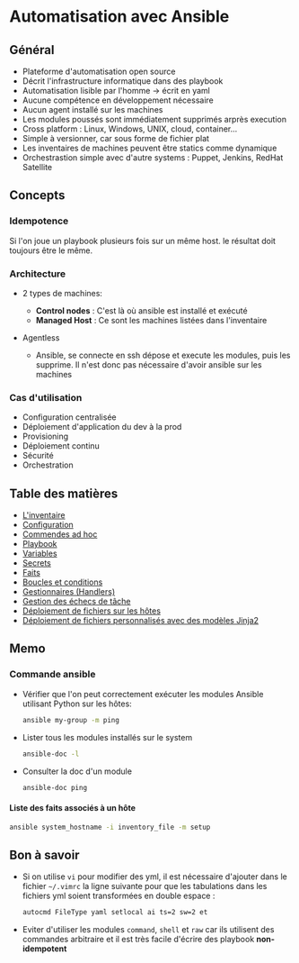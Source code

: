 # Automatisation avec Ansible

## Général

- Plateforme d'automatisation open source
- Décrit l'infrastructure informatique dans des playbook
- Automatisation lisible par l'homme -> écrit en yaml
- Aucune compétence en développement nécessaire
- Aucun agent installé sur les machines
- Les modules poussés sont immédiatement supprimés arprès execution
- Cross platform : Linux, Windows, UNIX, cloud, container...
- Simple à versionner, car sous forme de fichier plat
- Les inventaires de machines peuvent être statics comme dynamique
- Orchestrastion simple avec d'autre systems : Puppet, Jenkins, RedHat Satellite

## Concepts

### Idempotence

Si l'on joue un playbook plusieurs fois sur un même host. le résultat doit toujours être le même.

### Architecture

- 2 types de machines:
  - **Control nodes** : C'est là où ansible est installé et exécuté
  - **Managed Host** : Ce sont les machines listées dans l'inventaire

- Agentless
  - Ansible, se connecte en ssh dépose et execute les modules, puis les supprime. Il n'est donc pas nécessaire d'avoir ansible sur les machines

### Cas d'utilisation

- Configuration centralisée
- Déploiement d'application du dev à la prod
- Provisioning
- Déploiement continu
- Sécurité
- Orchestration

## Table des matières

- [L'inventaire](./01_inventaire/inventaire.md)
- [Configuration](./02_configuration/configuration.md)
- [Commendes ad hoc](./03_commande-ad-hoc/command.md)
- [Playbook](./04_playbook/playbook.md)
- [Variables](./05_variables/variables.md)
- [Secrets](./06_secrets/secrets.md)
- [Faits](./07_faits/faits.md)
- [Boucles et conditions](./08_controle-taches/boucles-conditions.md)
- [Gestionnaires (Handlers)](./08_controle-taches/gestionnaires.md)
- [Gestion des échecs de tâche](./08_controle-taches/echecs-tache.md)
- [Déploiement de fichiers sur les hôtes](./09_deploiement_fichiers_hotes/deploiement_fichiers_hotes.md)
- [Déploiement de fichiers personnalisés avec des modèles Jinja2](./09_deploiement_fichiers_hotes/fichiers-perso-jinja2.md)

## Memo

### Commande ansible

- Vérifier que l'on peut correctement exécuter les modules Ansible utilisant Python sur les hôtes:

    ```sh
    ansible my-group -m ping
    ```

- Lister tous les modules installés sur le system

    ```sh
    ansible-doc -l
    ```

- Consulter la doc d'un module

    ```sh
    ansible-doc ping
    ```

#### Liste des faits associés à un hôte

```sh
ansible system_hostname -i inventory_file -m setup
```

## Bon à savoir

- Si on utilise `vi` pour modifier des yml, il est nécessaire d'ajouter dans le fichier `~/.vimrc` la ligne suivante pour que les tabulations dans les fichiers yml soient transformées en double espace :

  ```sh
  autocmd FileType yaml setlocal ai ts=2 sw=2 et
  ```

- Eviter d'utiliser les modules `command`, `shell` et `raw` car ils utilisent des commandes arbitraire et il est très facile d'écrire des playbook **non-idempotent**
